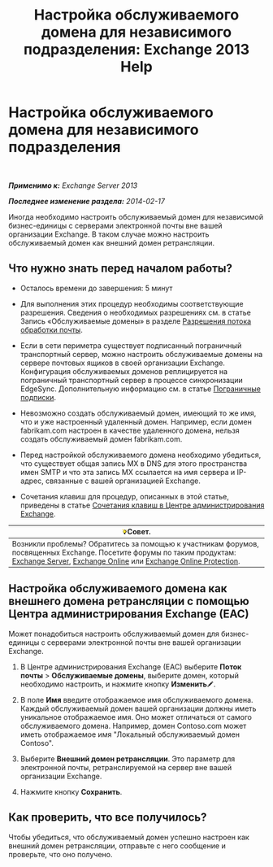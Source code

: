 ﻿---
title: 'Настройка обслуживаемого домена для независимого подразделения: Exchange 2013 Help'
TOCTitle: Настройка обслуживаемого домена для независимого подразделения
ms:assetid: bc95dbdc-3669-4c06-ab94-90093bc0dbfd
ms:mtpsurl: https://technet.microsoft.com/ru-ru/library/JJ657491(v=EXCHG.150)
ms:contentKeyID: 50488959
ms.date: 04/30/2018
mtps_version: v=EXCHG.150
ms.translationtype: HT
---

# Настройка обслуживаемого домена для независимого подразделения

 

_**Применимо к:** Exchange Server 2013_

_**Последнее изменение раздела:** 2014-02-17_

Иногда необходимо настроить обслуживаемый домен для независимой бизнес-единицы с серверами электронной почты вне вашей организации Exchange. В таком случае можно настроить обслуживаемый домен как внешний домен ретрансляции.

## Что нужно знать перед началом работы?

  - Осталось времени до завершения: 5 минут

  - Для выполнения этих процедур необходимы соответствующие разрешения. Сведения о необходимых разрешениях см. в статье Запись «Обслуживаемые домены» в разделе [Разрешения потока обработки почты](mail-flow-permissions-exchange-2013-help.md).

  - Если в сети периметра существует подписанный пограничный транспортный сервер, можно настроить обслуживаемые домены на сервере почтовых ящиков в своей организации Exchange. Конфигурация обслуживаемых доменов реплицируется на пограничный транспортный сервер в процессе синхронизации EdgeSync. Дополнительную информацию см. в статье [Пограничные подписки](edge-subscriptions-exchange-2013-help.md).

  - Невозможно создать обслуживаемый домен, имеющий то же имя, что и уже настроенный удаленный домен. Например, если домен fabrikam.com настроен в качестве удаленного домена, нельзя создать обслуживаемый домен fabrikam.com.

  - Перед настройкой обслуживаемого домена необходимо убедиться, что существует общая запись MX в DNS для этого пространства имен SMTP и что эта запись MX ссылается на имя сервера и IP-адрес, связанные с вашей организацией Exchange.

  - Сочетания клавиш для процедур, описанных в этой статье, приведены в статье [Сочетания клавиш в Центре администрирования Exchange](keyboard-shortcuts-in-the-exchange-admin-center-exchange-online-protection-help.md).

<table>
<thead>
<tr class="header">
<th><img src="images/Bb124558.tip(EXCHG.150).gif" title="Совет" alt="Совет" />Совет.</th>
</tr>
</thead>
<tbody>
<tr class="odd">
<td>Возникли проблемы? Обратитесь за помощью к участникам форумов, посвященных Exchange. Посетите форумы по таким продуктам: <a href="https://go.microsoft.com/fwlink/p/?linkid=60612">Exchange Server</a>, <a href="https://go.microsoft.com/fwlink/p/?linkid=267542">Exchange Online</a> или <a href="https://go.microsoft.com/fwlink/p/?linkid=285351">Exchange Online Protection</a>.</td>
</tr>
</tbody>
</table>


## Настройка обслуживаемого домена как внешнего домена ретрансляции с помощью Центра администрирования Exchange (EAC)

Может понадобиться настроить обслуживаемый домен для бизнес-единицы с серверами электронной почты вне вашей организации Exchange.

1.  В Центре администрирования Exchange (EAC) выберите **Поток почты** \> **Обслуживаемые домены**, выберите домен, который необходимо настроить, и нажмите кнопку **Изменить**![Значок редактирования](images/Bb124582.6f53ccb2-1f13-4c02-bea0-30690e6ea71d(EXCHG.150).gif "Значок редактирования").

2.  В поле **Имя** введите отображаемое имя обслуживаемого домена. Каждый обслуживаемый домен вашей организации должны иметь уникальное отображаемое имя. Оно может отличаться от самого обслуживаемого домена. Например, домен Contoso.com может иметь отображаемое имя "Локальный обслуживаемый домен Contoso".

3.  Выберите **Внешний домен ретрансляции**. Это параметр для электронной почты, ретранслируемой на сервер вне вашей организации Exchange.

4.  Нажмите кнопку **Сохранить**.

## Как проверить, что все получилось?

Чтобы убедиться, что обслуживаемый домен успешно настроен как внешний домен ретрансляции, отправьте с него сообщение и проверьте, что оно получено.

